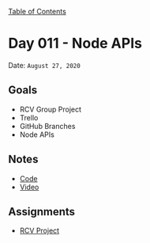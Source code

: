 [Table of Contents](../README.md)

# Day 011 - Node APIs

Date: `August 27, 2020`

## Goals

- RCV Group Project
- Trello
- GitHub Branches
- Node APIs

## Notes

- [Code](./code)
- [Video](https://www.youtube.com/watch?v=xciOqGPZIk8)

## Assignments

- [RCV Project](https://trello.com/b/MNt2GNBJ/ranked-choice-voting-backlog)
